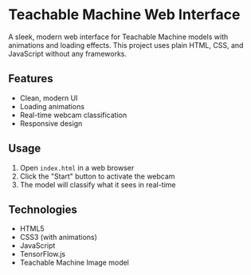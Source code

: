 # Teachable Machine Web Interface

A sleek, modern web interface for Teachable Machine models with animations and loading effects. This project uses plain HTML, CSS, and JavaScript without any frameworks.

## Features
- Clean, modern UI
- Loading animations
- Real-time webcam classification
- Responsive design

## Usage
1. Open `index.html` in a web browser
2. Click the "Start" button to activate the webcam
3. The model will classify what it sees in real-time

## Technologies
- HTML5
- CSS3 (with animations)
- JavaScript
- TensorFlow.js
- Teachable Machine Image model
